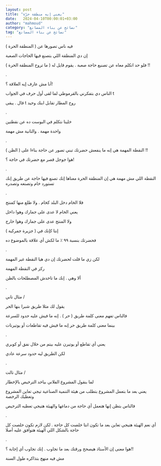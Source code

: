 ```yaml
---
layout: post
title: "يعني إيه منطقة حرّة"
date:   2024-04-10T00:00:01+03:00
author: "mahmoud"
category: "نصائح عن بناء المصانع"
tag: "نصائح عن بناء المصانع"
---
```



فيه ناس تصورها عن ( المنطقة الحرة )

إن دي المنطقة اللي بتصنع فيها الحاجات الصعبة

فلو حد اتكلم معاه عن تصنيع حاجة صعبة . يقوم قايل له ( ما
تروح المنطقة الحرة ) !!

.

أنا مش عارف إيه العلاقة ؟!

الناس دي بتفكرني بالقرموطي لما لقى أول حرف في
الجواب t

قال . يبقى t روح المطار تقابل
ابنك وحيد

.

خلينا نتكلم في البوست ده عن نقطتين

واحدة مهمة . والتانية مش مهمة

.

النقطة المهمة هي إنه ما ينفعش حضرتك تبني تصور عن حاجة
بناءا على ( الظن ) !!

هوا جوجل قصر مع حضرتك في حاجة ؟!

.

النقطة اللي مش مهمة هي إن المنطقة الحرة معناها إنك تصنع
فيها حاجة عن طريق إنك تستورد خام وتصنعه وتصدره

.

فلا الخام دخل البلد كخام . ولا طلع منها كمنتج

يعني الخام لا عدى على جمارك وهوا داخل

ولا المنتج عدى على جمارك وهوا خارج

إنتا كإنك في ( جزيرة جمركية )

فحضرتك بنسبة ٩٩ ٪ ما لكش أي علاقة بالموضوع ده

.

لكن زي ما قلت لحضرتك إن دي هيا النقطة غير المهمة

ركز في النقطة المهمة

ألا وهي . إنك ما تاخدش المصطلحات بالظن

.

مثال تاني /

يقول لك مثلا طريق شبرا بنها الحر

فالناس تفهم معنى كلمة طريق ( حر ) . إنه ما فيش عليه حدود
للسرعة

بينما معنى كلمة طريق حر إنه ما فيش فيه تقاطعات أو
يوتيرنات

.

يعني أي تقاطع أو يوتيرن عليه بيتم من خلال نفق أو
كوبري

لكن الطريق ليه حدود سرعة عادي

.

مثال تالت /

لما بنقول المشروع الفلاني بياخد الترخيص بالإخطار

يعني بعد ما بتعمل المشروع بتطلب من هيئة التنمية الصناعية
تيجي تعاين المشروع وتعطيك الرخصة

فالناس بتظن إنها هتعمل أي حاجة من دماغها والهيئة هتيجي
تعطيه الترخيص

.

أي نعم الهيئة هتيجي تعاين بعد ما تكون انتا خلصت كل حاجة
. لكن لازم تكون خلصت كل حاجة بالشكل اللي الهيئة هتوافق عليه أصلا

.

هوا معنى إن الأستاذ هيصحح ورقتك بعد ما تجاوب . إنك تجاوب
أي إجابة ؟!!

مش فيه منهج بتذاكره طول السنة
